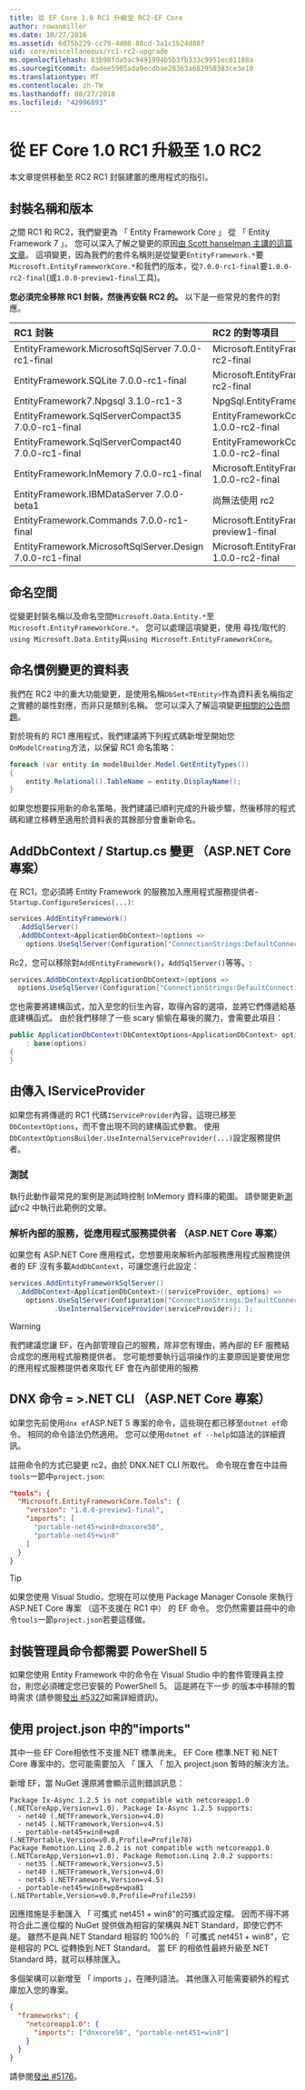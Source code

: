 ```yaml
---
title: 從 EF Core 1.0 RC1 升級至 RC2-EF Core
author: rowanmiller
ms.date: 10/27/2016
ms.assetid: 6d75b229-cc79-4d08-88cd-3a1c1b24d88f
uid: core/miscellaneous/rc1-rc2-upgrade
ms.openlocfilehash: 83b98fda5ac9491994b5b3fb333c9951ec01188a
ms.sourcegitcommit: dadee5905ada9ecdbae28363a682950383ce3e10
ms.translationtype: MT
ms.contentlocale: zh-TW
ms.lasthandoff: 08/27/2018
ms.locfileid: "42996893"
---
```

# <a name="upgrading-from-ef-core-10-rc1-to-10-rc2"></a>從 EF Core 1.0 RC1 升級至 1.0 RC2

本文章提供移動至 RC2 RC1 封裝建置的應用程式的指引。

## <a name="package-names-and-versions"></a>封裝名稱和版本

之間 RC1 和 RC2，我們變更為 「 Entity Framework Core 」 從 「 Entity Framework 7 」。 您可以深入了解之變更的原因[由 Scott hanselman 主講的這篇文章](http://www.hanselman.com/blog/ASPNET5IsDeadIntroducingASPNETCore10AndNETCore10.aspx)。 這項變更，因為我們的套件名稱則是從變更`EntityFramework.*`要`Microsoft.EntityFrameworkCore.*`和我們的版本，從`7.0.0-rc1-final`要`1.0.0-rc2-final`(或`1.0.0-preview1-final`工具)。

**您必須完全移除 RC1 封裝，然後再安裝 RC2 的。** 以下是一些常見的套件的對應。

| RC1 封裝                                               | RC2 的對等項目                                                       |
|:----------------------------------------------------------|:---------------------------------------------------------------------|
| EntityFramework.MicrosoftSqlServer        7.0.0-rc1-final | Microsoft.EntityFrameworkCore.SqlServer         1.0.0-rc2-final      |
| EntityFramework.SQLite                    7.0.0-rc1-final | Microsoft.EntityFrameworkCore.Sqlite            1.0.0-rc2-final      |
| EntityFramework7.Npgsql                   3.1.0-rc1-3     | NpgSql.EntityFrameworkCore.Postgres             <to be advised>      |
| EntityFramework.SqlServerCompact35        7.0.0-rc1-final | EntityFrameworkCore.SqlServerCompact35          1.0.0-rc2-final      |
| EntityFramework.SqlServerCompact40        7.0.0-rc1-final | EntityFrameworkCore.SqlServerCompact40          1.0.0-rc2-final      |
| EntityFramework.InMemory 7.0.0-rc1-final | Microsoft.EntityFrameworkCore.InMemory          1.0.0-rc2-final      |
| EntityFramework.IBMDataServer             7.0.0-beta1     | 尚無法使用 rc2                                            |
| EntityFramework.Commands                  7.0.0-rc1-final | Microsoft.EntityFrameworkCore.Tools             1.0.0-preview1-final |
| EntityFramework.MicrosoftSqlServer.Design 7.0.0-rc1-final | Microsoft.EntityFrameworkCore.SqlServer.Design  1.0.0-rc2-final      |

## <a name="namespaces"></a>命名空間

從變更封裝名稱以及命名空間`Microsoft.Data.Entity.*`至`Microsoft.EntityFrameworkCore.*`。 您可以處理這項變更，使用 尋找/取代的`using Microsoft.Data.Entity`與`using Microsoft.EntityFrameworkCore`。

## <a name="table-naming-convention-changes"></a>命名慣例變更的資料表

我們在 RC2 中的重大功能變更，是使用名稱`DbSet<TEntity>`作為資料表名稱指定之實體的屬性對應，而非只是類別名稱。 您可以深入了解這項變更[相關的公告問題](https://github.com/aspnet/Announcements/issues/167)。

對於現有的 RC1 應用程式，我們建議將下列程式碼新增至開始您`OnModelCreating`方法，以保留 RC1 命名策略：

``` csharp
foreach (var entity in modelBuilder.Model.GetEntityTypes())
{
    entity.Relational().TableName = entity.DisplayName();
}
```

如果您想要採用新的命名策略，我們建議已順利完成的升級步驟，然後移除的程式碼和建立移轉至適用於資料表的其餘部分會重新命名。

## <a name="adddbcontext--startupcs-changes-aspnet-core-projects-only"></a>AddDbContext / Startup.cs 變更 （ASP.NET Core 專案）

在 RC1，您必須將 Entity Framework 的服務加入應用程式服務提供者- `Startup.ConfigureServices(...)`:

``` csharp
services.AddEntityFramework()
  .AddSqlServer()
  .AddDbContext<ApplicationDbContext>(options =>
    options.UseSqlServer(Configuration["ConnectionStrings:DefaultConnection"]));
```

Rc2，您可以移除對`AddEntityFramework()`，`AddSqlServer()`等等。:

``` csharp
services.AddDbContext<ApplicationDbContext>(options =>
  options.UseSqlServer(Configuration["ConnectionStrings:DefaultConnection"]));
```

您也需要將建構函式，加入至您的衍生內容，取得內容的選項，並將它們傳遞給基底建構函式。 由於我們移除了一些 scary 偷偷在幕後的魔力，會需要此項目：

``` csharp
public ApplicationDbContext(DbContextOptions<ApplicationDbContext> options)
    : base(options)
{
}
```

## <a name="passing-in-an-iserviceprovider"></a>由傳入 IServiceProvider

如果您有將傳遞的 RC1 代碼`IServiceProvider`內容，這現已移至`DbContextOptions`，而不會出現不同的建構函式參數。 使用`DbContextOptionsBuilder.UseInternalServiceProvider(...)`設定服務提供者。

### <a name="testing"></a>測試

執行此動作最常見的案例是測試時控制 InMemory 資料庫的範圍。 請參閱更新[測試](testing/index.md)rc2 中執行此範例的文章。

### <a name="resolving-internal-services-from-application-service-provider-aspnet-core-projects-only"></a>解析內部的服務，從應用程式服務提供者 （ASP.NET Core 專案）

如果您有 ASP.NET Core 應用程式，您想要用來解析內部服務應用程式服務提供者的 EF 沒有多載`AddDbContext`，可讓您進行此設定：

``` csharp
services.AddEntityFrameworkSqlServer()
  .AddDbContext<ApplicationDbContext>((serviceProvider, options) =>
    options.UseSqlServer(Configuration["ConnectionStrings:DefaultConnection"])
           .UseInternalServiceProvider(serviceProvider)); );
```

> [!WARNING]  
> 我們建議您讓 EF，在內部管理自己的服務，除非您有理由，將內部的 EF 服務結合成您的應用程式服務提供者。 您可能想要執行這項操作的主要原因是要使用您的應用程式服務提供者來取代 EF 會在內部使用的服務

## <a name="dnx-commands--net-cli-aspnet-core-projects-only"></a>DNX 命令 = >.NET CLI （ASP.NET Core 專案）

如果您先前使用`dnx ef`ASP.NET 5 專案的命令，這些現在都已移至`dotnet ef`命令。 相同的命令語法仍然適用。 您可以使用`dotnet ef --help`如語法的詳細資訊。

註冊命令的方式已變更 rc2，由於 DNX.NET CLI 所取代。 命令現在會在中註冊`tools`一節中`project.json`:

``` json
"tools": {
  "Microsoft.EntityFrameworkCore.Tools": {
    "version": "1.0.0-preview1-final",
    "imports": [
      "portable-net45+win8+dnxcore50",
      "portable-net45+win8"
    ]
  }
}
```

> [!TIP]  
> 如果您使用 Visual Studio，您現在可以使用 Package Manager Console 來執行 ASP.NET Core 專案 （這不支援在 RC1 中） 的 EF 命令。 您仍然需要註冊中的命令`tools`一節`project.json`若要這樣做。

## <a name="package-manager-commands-require-powershell-5"></a>封裝管理員命令都需要 PowerShell 5

如果您使用 Entity Framework 中的命令在 Visual Studio 中的套件管理員主控台，則您必須確定您已安裝的 PowerShell 5。 這是將在下一步 的版本中移除的暫時需求 (請參閱[發出 #5327](https://github.com/aspnet/EntityFramework/issues/5327)如需詳細資訊)。

## <a name="using-imports-in-projectjson"></a>使用 project.json 中的"imports"

其中一些 EF Core相依性不支援.NET 標準尚未。 EF Core 標準.NET 和.NET Core 專案中的，您可能需要加入 「 匯入 「 加入 project.json 暫時的解決方法。

新增 EF，當 NuGet 還原將會顯示這則錯誤訊息：

``` Console
Package Ix-Async 1.2.5 is not compatible with netcoreapp1.0 (.NETCoreApp,Version=v1.0). Package Ix-Async 1.2.5 supports:
  - net40 (.NETFramework,Version=v4.0)
  - net45 (.NETFramework,Version=v4.5)
  - portable-net45+win8+wp8 (.NETPortable,Version=v0.0,Profile=Profile78)
Package Remotion.Linq 2.0.2 is not compatible with netcoreapp1.0 (.NETCoreApp,Version=v1.0). Package Remotion.Linq 2.0.2 supports:
  - net35 (.NETFramework,Version=v3.5)
  - net40 (.NETFramework,Version=v4.0)
  - net45 (.NETFramework,Version=v4.5)
  - portable-net45+win8+wp8+wpa81 (.NETPortable,Version=v0.0,Profile=Profile259)
```

因應措施是手動匯入 「 可攜式 net451 + win8"的可攜式設定檔。 因而不得不將符合此二進位檔的 NuGet 提供做為相容的架構與.NET Standard，即使它們不是。 雖然不是與.NET Standard 相容的 100%的 「 可攜式 net451 + win8"，它是相容的 PCL 從轉換到.NET Standard。 當 EF 的相依性最終升級至.NET Standard 時，就可以移除匯入。

多個架構可以新增至 「 imports 」，在陣列語法。 其他匯入可能需要額外的程式庫加入您的專案。

``` json
{
  "frameworks": {
    "netcoreapp1.0": {
      "imports": ["dnxcore50", "portable-net451+win8"]
    }
  }
}
```

請參閱[發出 #5176](https://github.com/aspnet/EntityFramework/issues/5176)。
